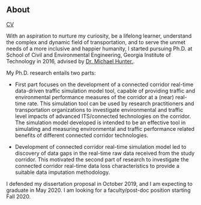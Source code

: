## About
[CV]()

With an aspiration to nurture my curiosity, be a lifelong learner, understand the complex and dynamic field of transportation, and to serve the unmet needs of a more inclusive and happier humanity, I started pursuing Ph.D. at School of Civil and Environmental Engineering, Georgia Institute of Technology in 2016, advised by [Dr. Michael Hunter.](https://ce.gatech.edu/people/Faculty/811/overview).

My Ph.D. research entails two parts:

- First part focuses on the development of a connected corridor real-time data-driven traffic simulation model tool, capable of providing traffic and environmental performance measures of the corridor at a (near) real-time rate. This simulation tool can be used by research practitioners and transportation organizations to investigate environmental and traffic level impacts of advanced ITS/connected technologies on the corridor. The simulation model developed is intended to be an effective tool in simulating and measuring environmental and traffic performance related benefits of different connected corridor technologies. 

- Development of connected corridor real-time simulation model led to discovery of data gaps in the real-time raw data received from the study corridor. This motivated the second part of research to investigate the connected corridor real-time data loss characteristics to provide a suitable data imputation methodology. 

I defended my dissertation proposal in October 2019, and I am expecting to graduate in May 2020. I am looking for a faculty/post-doc position starting Fall 2020. 
